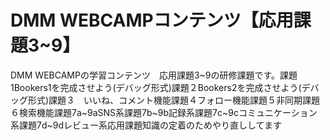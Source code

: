 # DMM WEBCAMPコンテンツ【応用課題3~9】
DMM WEBCAMPの学習コンテンツ　応用課題3~9の研修課題です。課題1Bookers1を完成させよう(デバッグ形式)課題２Bookers2を完成させよう(デバッグ形式)課題３　いいね、コメント機能課題４フォロー機能課題５非同期課題６検索機能課題7a~9aSNS系課題7b~9b記録系課題7c~9cコミュニケーション系課題7d~9dレビュー系応用課題知識の定着のためやり直ししてます
